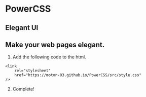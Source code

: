 # PowerCSS
## Elegant UI
## Make your web pages elegant.
1. Add the following code to the html.
~~~
<link
    rel="stylesheet"
    href="https://moton-03.github.io/PowerCSS/src/style.css"
/>
~~~
2. Complete!
